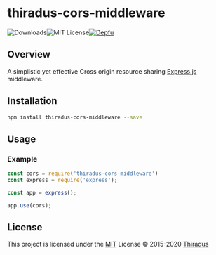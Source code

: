 
# thiradus-cors-middleware
![Downloads](https://img.shields.io/npm/dt/thiradus-cors-middleware?style=flat-square)![MIT License](https://img.shields.io/github/license/Thiradus/cors-middleware?style=flat-square)[![Depfu](https://badges.depfu.com/badges/20285344da99d629b259c64b9591d1cd/overview.svg)](https://depfu.com/github/Thiradus/cors-middleware?project_id=11307)
## Overview

A simplistic yet effective Cross origin resource sharing [Express.js](https://expressjs.com/) middleware.

## Installation

```Bash
npm install thiradus-cors-middleware --save
```

## Usage

### Example

```JavaScript
const cors = require('thiradus-cors-middleware')
const express = require('express');

const app = express();

app.use(cors);
```

## License

This project is licensed under the [MIT](./LICENSE.md) License &copy; 2015-2020 [Thiradus](https://github.com/Thiradus/)
